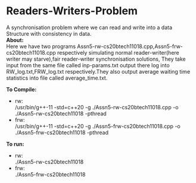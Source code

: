 # Readers-Writers-Problem
A synchronisation problem where we can read and write into a data Structure with consistency in data.  
**About:**  
    Here we have two programs Assn5-rw-cs20btech11018.cpp,Assn5-frw-cs20btech11018.cpp respectively 
    simulating normal reader-writer(here writer may starve),fair reader-writer synchronisation solutions,
    They take input from the same file called inp-params.txt output there log into RW_log.txt,FRW_log.txt
    respectively.They also output average waiting time statistics into file called average_time.txt.  

**To Compile:**  
- rw:  
        /usr/bin/g++-11 -std=c++20 -g ./Assn5-rw-cs20btech11018.cpp -o ./Assn5-rw-cs20btech11018 -pthread  
- frw:  
        /usr/bin/g++-11 -std=c++20 -g ./Assn5-frw-cs20btech11018.cpp -o ./Assn5-frw-cs20btech11018 -pthread 
        
**To run:**
- rw:  
        ./Assn5-rw-cs20btech11018
- frw:  
        ./Assn5-frw-cs20btech11018
